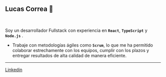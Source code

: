 ## Lucas Correa 👋 
<br>

Soy un desarrollador Fullstack con experiencia en  **`React`**, **`TypeScript`** y **`Node.js`** .

- Trabaje con metodologías ágiles como **`Scrum`**, lo que me ha permitido colaborar estrechamente con los equipos, cumplir con los plazos y entregar resultados de alta calidad de manera eficiente.
  
<hr/>
 <a href="https://www.linkedin.com/in/lucasgastoncorrea/" target="_blank"> 
 Linkedin
 </a>
<br>
<br>

          
  
 
